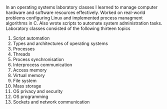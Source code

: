 In an operating systems laboratory classes I learned to manage computer hardware and software resources effectively. Worked on real-world problems configuring Linux and implemented process managment algorithms in C.
Also wrote scripts to automate system administration tasks. Laboratory classes consisted of the following thirteen topics

1. Script automation
2. Types and architectures of operating systems
3. Processes
4. Threads
5. Process synchronisation
6. Interprocess communication
7. Access memory
8. Virtual memory
9. File system
10. Mass storage
11. OS privacy and security
12. OS programming
13. Sockets and network communication
